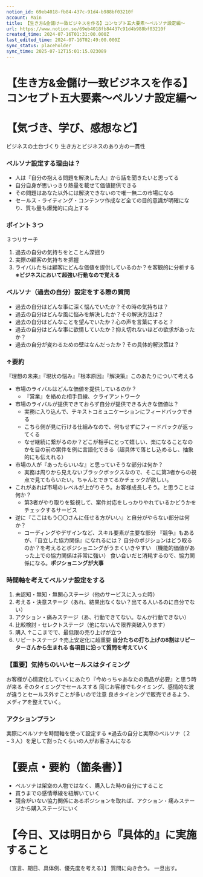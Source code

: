```yaml
---
notion_id: 69eb4018-fb84-437c-91d4-b988bf03210f
account: Main
title: 【生き方&金儲け一致ビジネスを作る】コンセプト五大要素〜ペルソナ設定編〜
url: https://www.notion.so/69eb4018fb84437c91d4b988bf03210f
created_time: 2024-07-16T01:31:00.000Z
last_edited_time: 2024-07-16T02:49:00.000Z
sync_status: placeholder
sync_time: 2025-07-12T15:01:15.023089
---
```

# 【生き方&金儲け一致ビジネスを作る】コンセプト五大要素〜ペルソナ設定編〜

# 【気づき、学び、感想など】
ビジネスの土台づくり
生き方とビジネスのあり方の一貫性
### ペルソナ設定する理由は？
- 人は『自分の抱える問題を解決した人』から話を聞きたいと思ってる
- 自分自身が思いっきり熱量を載せて価値提供できる
- その問題はあなた以外には解決できないので唯一無二の市場になる
- セールス・ライティング・コンテンツ作成など全ての目的意識が明確になり、質も量も爆発的に向上する
### ポイント３つ
３つリサーチ
1. 過去の自分の気持ちをとことん深掘り
1. 実際の顧客の気持ちを把握
1. ライバルたちは顧客にどんな価値を提供しているのか？を客観的に分析する
**※ビジネスにおいて超強い行動なので覚える**
### ペルソナ（過去の自分）設定をする際の質問
- 過去の自分はどんな事に深く悩んでいたか？その時の気持ちは？
- 過去の自分はどんな風に悩みを解決したか？その解決方法は？
- 過去の自分はどんなことを望んでいたか？心の声を言葉にすると？
- 過去の自分はどんな事に欲情していたか？抑え切れないほどの欲求があったか？
- 過去の自分が変わるための壁はなんだったか？その具体的解決策は？
### ↑要約
『理想の未来』『現状の悩み』『根本原因』『解決策』このあたりについて考える
- 市場のライバルはどんな価値を提供しているのか？
  - 『営業』を絡めた相手目線、クライアントワーク
- 市場のライバルが提供できておらず自分が提供できる大きな価値は？
  - 実務に入り込んで、テキストコミュニケーションにフィードバックできる
  - こちら側が見に行ける仕組みなので、何もせずにフィードバックが返ってくる
  - なぜ継続に繋がるのか？どこが相手にとって嬉しい、楽になることなのかを目の前の案件を例に言語化できる（超具体で落とし込めるし、抽象的にも伝えれる）
- 市場の人が『あったらいいな』と思っていそうな部分は何か？
  - 実務は周りから見えないブラックボックスなので、そこに第3者からの視点で見てもらいたい。ちゃんとできてるかチェックが欲しい。
- これがあれば市場のレベルが上がりそう。お客様成長しそう。と思うことは何か？
  - 第3者がやり取りを監視して、案件対応をしっかりやれているかどうかをチェックするサービス
- 逆に『ここはもう〇〇さんに任せる方がいい』と自分がやらない部分は何か？
  - コーディングやデザインなど、スキル要素が主要な部分
『競争』もあるが、『自立した協力関係』になれるには？
自分のポジションはどう取るのか？を考えるとポジショニングがうまくいきやすい
（機能的価値があった上での協力関係は非常に強い）
食い合いだと消耗するので、協力関係になる。**ポジショニングが大事**
### 時間軸を考えてペルソナ設定をする
1. 未認知・無知・無関心ステージ（他のサービスに入った時）
1. 考える・決意ステージ（あれ、結果出なくない？出てる人いるのに自分でない）
1. アクション・痛みステージ（あ、行動できてない。なんか行動できない）
1. 比較検討・セレクトステージ（他にないんで限界突破入ります）
1. 購入
↑ここまでで、最低限の売り上げが立つ
1. リピートステージ
↑売上安定化に超重要
**自分たちの打ち上げの8割はリピーターさんから生まれる
各項目に沿って質問を考えていく**
### **【重要】気持ちのいいセールスはタイミング**
お客様が心情変化していくにあたり『今めっちゃあなたの商品が必要』と思う時が来る
そのタイミングでセールスする
同じお客様でもタイミング、感情的な波が違うとセールス外すことが多いので注意
良きタイミングで販売できるよう、メディアを整えていく。
### アクションプラン
実際にペルソナを時間軸を使って設定する
※過去の自分と実際のペルソナ（２−３人）を足して割ったくらいの人がお客さんになる
# 【要点・要約（箇条書）】
- ペルソナは架空の人物ではなく、購入した時の自分にすること
- 買うまでの感情導線を紐解いていく
- 競合がいない協力関係にあるポジションを取れば、アクション・痛みステージから購入ステージにいく
# 【今日、又は明日から『具体的』に実施すること
（宣言、期日、具体例、優先度を考える）】
質問に向き合う。
一旦出す。